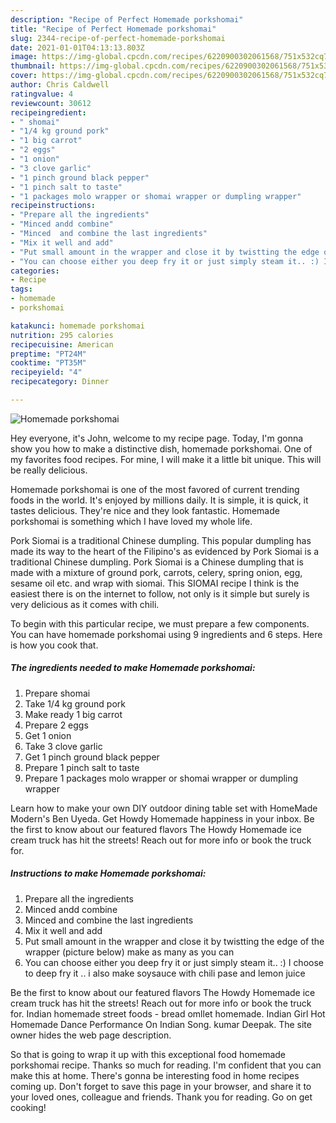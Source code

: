 ```yaml
---
description: "Recipe of Perfect Homemade porkshomai"
title: "Recipe of Perfect Homemade porkshomai"
slug: 2344-recipe-of-perfect-homemade-porkshomai
date: 2021-01-01T04:13:13.803Z
image: https://img-global.cpcdn.com/recipes/6220900302061568/751x532cq70/homemade-porkshomai-recipe-main-photo.jpg
thumbnail: https://img-global.cpcdn.com/recipes/6220900302061568/751x532cq70/homemade-porkshomai-recipe-main-photo.jpg
cover: https://img-global.cpcdn.com/recipes/6220900302061568/751x532cq70/homemade-porkshomai-recipe-main-photo.jpg
author: Chris Caldwell
ratingvalue: 4
reviewcount: 30612
recipeingredient:
- " shomai"
- "1/4 kg ground pork"
- "1 big carrot"
- "2 eggs"
- "1 onion"
- "3 clove garlic"
- "1 pinch ground black pepper"
- "1 pinch salt to taste"
- "1 packages molo wrapper or shomai wrapper or dumpling wrapper"
recipeinstructions:
- "Prepare all the ingredients"
- "Minced andd combine"
- "Minced  and combine the last ingredients"
- "Mix it well and add"
- "Put small amount in the wrapper and close it by twistting the edge of the wrapper (picture below) make as many as you can"
- "You can choose either you deep fry it or just simply steam it.. :) I choose to deep fry it .. i also make soysauce with chili pase and lemon juice"
categories:
- Recipe
tags:
- homemade
- porkshomai

katakunci: homemade porkshomai 
nutrition: 295 calories
recipecuisine: American
preptime: "PT24M"
cooktime: "PT35M"
recipeyield: "4"
recipecategory: Dinner

---
```



![Homemade porkshomai](https://img-global.cpcdn.com/recipes/6220900302061568/751x532cq70/homemade-porkshomai-recipe-main-photo.jpg)

Hey everyone, it's John, welcome to my recipe page. Today, I'm gonna show you how to make a distinctive dish, homemade porkshomai. One of my favorites food recipes. For mine, I will make it a little bit unique. This will be really delicious.

Homemade porkshomai is one of the most favored of current trending foods in the world. It's enjoyed by millions daily. It is simple, it is quick, it tastes delicious. They're nice and they look fantastic. Homemade porkshomai is something which I have loved my whole life.

Pork Siomai is a traditional Chinese dumpling. This popular dumpling has made its way to the heart of the Filipino&#39;s as evidenced by Pork Siomai is a traditional Chinese dumpling. Pork Siomai is a Chinese dumpling that is made with a mixture of ground pork, carrots, celery, spring onion, egg, sesame oil etc. and wrap with siomai. This SIOMAI recipe I think is the easiest there is on the internet to follow, not only is it simple but surely is very delicious as it comes with chili.


To begin with this particular recipe, we must prepare a few components. You can have homemade porkshomai using 9 ingredients and 6 steps. Here is how you cook that.

<!--inarticleads1-->

##### The ingredients needed to make Homemade porkshomai:

1. Prepare  shomai
1. Take 1/4 kg ground pork
1. Make ready 1 big carrot
1. Prepare 2 eggs
1. Get 1 onion
1. Take 3 clove garlic
1. Get 1 pinch ground black pepper
1. Prepare 1 pinch salt to taste
1. Prepare 1 packages molo wrapper or shomai wrapper or dumpling wrapper


Learn how to make your own DIY outdoor dining table set with HomeMade Modern&#39;s Ben Uyeda. Get Howdy Homemade happiness in your inbox. Be the first to know about our featured flavors The Howdy Homemade ice cream truck has hit the streets! Reach out for more info or book the truck for. 

<!--inarticleads2-->

##### Instructions to make Homemade porkshomai:

1. Prepare all the ingredients
1. Minced andd combine
1. Minced  and combine the last ingredients
1. Mix it well and add
1. Put small amount in the wrapper and close it by twistting the edge of the wrapper (picture below) make as many as you can
1. You can choose either you deep fry it or just simply steam it.. :) I choose to deep fry it .. i also make soysauce with chili pase and lemon juice


Be the first to know about our featured flavors The Howdy Homemade ice cream truck has hit the streets! Reach out for more info or book the truck for. Indian homemade street foods - bread omllet homemade. Indian Girl Hot Homemade Dance Performance On Indian Song. kumar Deepak. The site owner hides the web page description. 

So that is going to wrap it up with this exceptional food homemade porkshomai recipe. Thanks so much for reading. I'm confident that you can make this at home. There's gonna be interesting food in home recipes coming up. Don't forget to save this page in your browser, and share it to your loved ones, colleague and friends. Thank you for reading. Go on get cooking!
